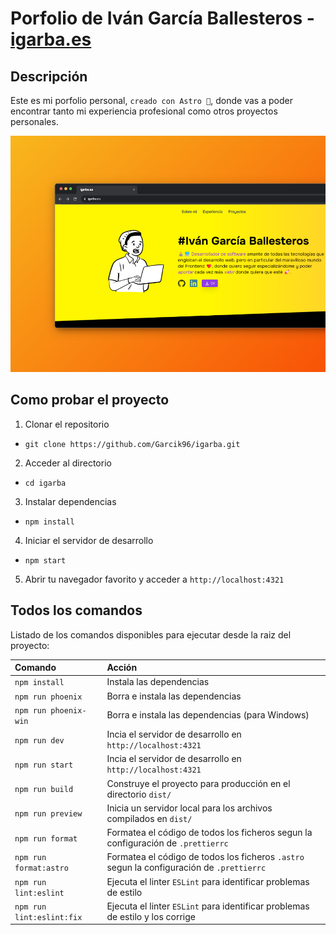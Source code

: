 # Porfolio de Iván García Ballesteros - [igarba.es](igarba.es)

## Descripción

Este es mi porfolio personal, `creado con Astro 🚀`, donde vas a poder encontrar tanto mi experiencia profesional como otros proyectos personales.

[![Mockup igarba.es](/public/img/mockups/igarba-mockup.png)](igarba.es)

## Como probar el proyecto

1. Clonar el repositorio

- ```
  git clone https://github.com/Garcik96/igarba.git
  ```

2. Acceder al directorio

- ```
  cd igarba
  ```

3. Instalar dependencias

- ```
  npm install
  ```

4. Iniciar el servidor de desarrollo

- ```
  npm start
  ```

5. Abrir tu navegador favorito y acceder a `http://localhost:4321`

## Todos los comandos

Listado de los comandos disponibles para ejecutar desde la raiz del proyecto:

| Comando                   | Acción                                                                                    |
| :------------------------ | :---------------------------------------------------------------------------------------- |
| `npm install`             | Instala las dependencias                                                                  |
| `npm run phoenix`         | Borra e instala las dependencias                                                          |
| `npm run phoenix-win`     | Borra e instala las dependencias (para Windows)                                           |
| `npm run dev`             | Incia el servidor de desarrollo en `http://localhost:4321`                                |
| `npm run start`           | Incia el servidor de desarrollo en `http://localhost:4321`                                |
| `npm run build`           | Construye el proyecto para producción en el directorio `dist/`                            |
| `npm run preview`         | Inicia un servidor local para los archivos compilados en `dist/`                          |
| `npm run format`          | Formatea el código de todos los ficheros segun la configuración de `.prettierrc`          |
| `npm run format:astro`    | Formatea el código de todos los ficheros `.astro` segun la configuración de `.prettierrc` |
| `npm run lint:eslint`     | Ejecuta el linter `ESLint` para identificar problemas de estilo                           |
| `npm run lint:eslint:fix` | Ejecuta el linter `ESLint` para identificar problemas de estilo y los corrige             |
